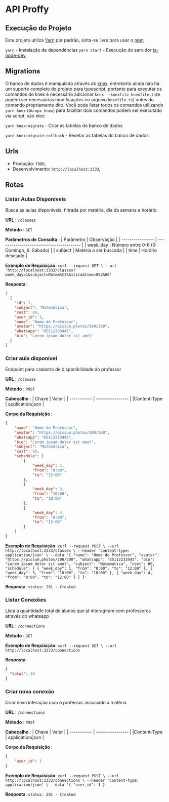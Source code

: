# API Proffy

## Execução do Projeto
Este projeto utiliza [Yarn](https://yarnpkg.com/getting-started/install) por padrão, sinta-se livre para usar o [npm](https://www.npmjs.com/)

`yarn` - Instalação de dependências
`yarn start` - Execução do servidor [ts-node-dev](https://www.npmjs.com/package/ts-node-dev)

## Migrations
O banco de dados é manipulado através do [knex](http://knexjs.org/),
entretanto ainda não há um suporte completo do projeto para typescript,
portanto para executar os comandos do knex é necessário adicionar
`knex --knexfile knexfile.ts`(e podem ser necessárias modificações no arquivo
`knexfile.ts`) antes do comando propriamente dito.
Você pode listar todos os comandos utilizando `yarn knex` (ou `npx knex`)
para facilitar dois comandos podem ser executado via script, são eles:

`yarn knex:migrate` - Criar as tabelas do banco de dados

`yarn knex:migrate:rollback` - Resetar as tabelas do banco de dados

## Urls
 - Produção: `TODO`,
 - Desenvolvimento: `http://localhost:3333`,

## Rotas

### Listar Aulas Disponíveis

Busca as aulas disponíveis, filtrada por matéria, dia da semana e horário.

**URL** : `/classes`

**Método** : `GET`

**Parâmetros de Consulta** :
| Parâmetro        | Observação                               |
| ---------------- | ---------------------------------------- |
| week_day         | Número entre 0-6 (0: Domingo, 6: Sábado) |
| subject          | Matéria a ser buscada                    |
| time             | Horário desejado                         |

**Exemplo de Requisição**: `curl --request GET \
  --url 'http://localhost:3333/classes?week_day=1&subject=Matem%C3%A1tica&time=8%3A00'`

**Resposta**:
```json
[
  {
    "id": 1,
    "subject": "Matemática",
    "cost": 80,
    "user_id": 1,
    "name": "Nome do Professor",
    "avatar": "https://picsum.photos/200/300",
    "whatsapp": "85112233445",
    "bio": "Lorem ipsum dolor sit amet"
  }
]
```

 ### Criar aula disponível

 Endpoint para cadastro de disponibilidade do professor

 **URL** : `/classes`

**Método** : `POST`

**Cabeçalho** :
| Chave       |            Valor |
| ----------- | ---------------- |
|Content-Type | application/json |

**Corpo da Requisição** :
```json
{
	"name": "Nome do Professor",
	"avatar": "https://picsum.photos/200/300",
	"whatsapp": "85112233445",
	"bio": "Lorem ipsum dolor sit amet",
	"subject": "Matemática",
	"cost": 80,
	"schedule": [
		{
			"week_day": 1,
			"from": "8:00",
			"to": "12:00"
		},
		{
			"week_day": 3,
			"from": "10:00",
			"to": "18:00"
		},
		{
			"week_day": 4,
			"from": "8:00",
			"to": "12:00"
		}
	]
}
```

**Exemplo de Requisição**: ```curl --request POST \
  --url http://localhost:3333/classes \
  --header 'content-type: application/json' \
  --data '{
	"name": "Nome do Professor",
	"avatar": "https://picsum.photos/200/300",
	"whatsapp": "85112233445",
	"bio": "Lorem ipsum dolor sit amet",
	"subject": "Matemática",
	"cost": 80,
	"schedule": [
		{
			"week_day": 1,
			"from": "8:00",
			"to": "12:00"
		},
		{
			"week_day": 3,
			"from": "10:00",
			"to": "18:00"
		},
		{
			"week_day": 4,
			"from": "8:00",
			"to": "12:00"
		}
	]
}'```

**Resposta**: `status: 201 - Created`

### Listar Conexões

Lista a quantidade total de alunos que já interagiram com professores através do whatsapp

**URL** : `/connections`

**Método** : `GET`

**Exemplo de Requisição**: `curl --request GET \
  --url http://localhost:3333/connections`

**Resposta**:
```json
{
  "total": 10
}
```

### Criar nova conexão

 Criar nova interação com o professor associado à matéria

 **URL** : `/connections`

**Método** : `POST`

**Cabeçalho** :
| Chave       |            Valor |
| ----------- | ---------------- |
|Content-Type | application/json |

**Corpo da Requisição** :
```json
{
	"user_id": 1
}
```

**Exemplo de Requisição**: ```curl --request POST \
  --url http://localhost:3333/connections \
  --header 'content-type: application/json' \
  --data '{
	"user_id": 1
}'```

**Resposta**: `status: 201 - Created`
